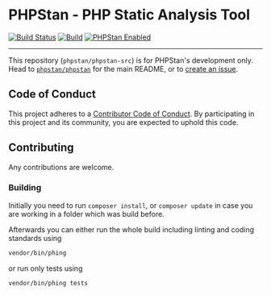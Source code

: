 # PHPStan - PHP Static Analysis Tool

[![Build Status](https://travis-ci.org/phpstan/phpstan-src.svg)](https://travis-ci.org/phpstan/phpstan-src)
[![Build](https://github.com/phpstan/phpstan-src/workflows/Build/badge.svg)](https://github.com/phpstan/phpstan-src/actions)
[![PHPStan Enabled](https://img.shields.io/badge/PHPStan-enabled-brightgreen.svg?style=flat)](https://github.com/phpstan/phpstan)

---

This repository (`phpstan/phpstan-src`) is for PHPStan's development only. Head to [`phpstan/phpstan`](https://github.com/phpstan/phpstan) for the main README, or to [create an issue](https://github.com/phpstan/phpstan/issues/new/choose). 

## Code of Conduct

This project adheres to a [Contributor Code of Conduct](https://github.com/phpstan/phpstan/blob/master/CODE_OF_CONDUCT.md).
By participating in this project and its community, you are expected to uphold this code.

## Contributing

Any contributions are welcome.

### Building

Initially you need to run `composer install`, or `composer update` in case you are working in a folder which was build before.

Afterwards you can either run the whole build including linting and coding standards using

```bash
vendor/bin/phing
```

or run only tests using

```bash
vendor/bin/phing tests
```
